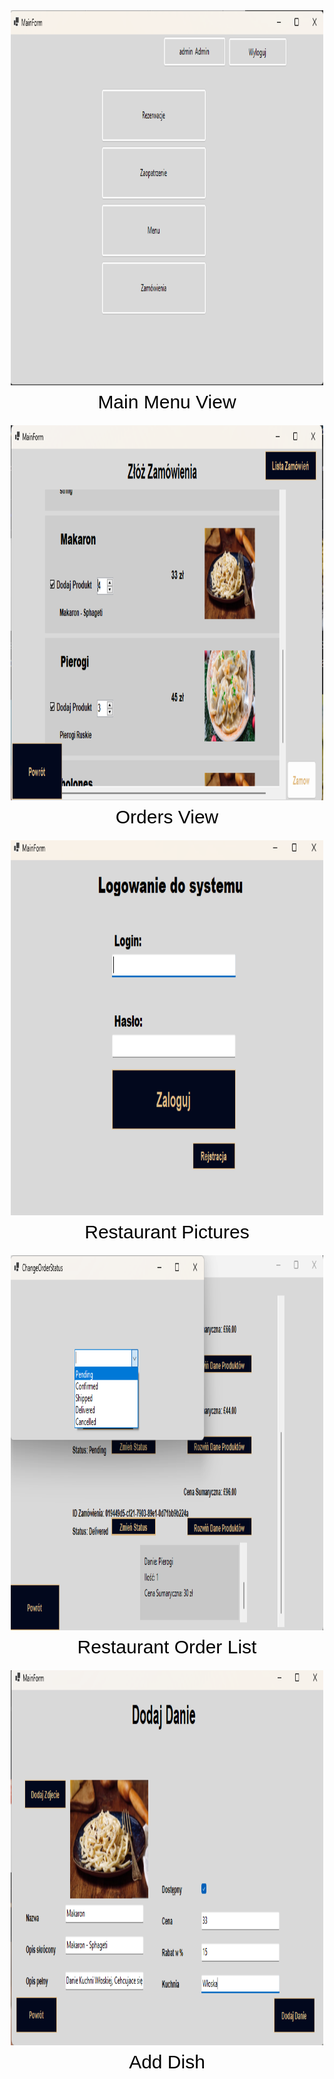 <div style="display: flex; flex-direction: column; align-items: center; gap: 20px;">

  <div style="flex: 1; display: flex; justify-content: center; flex-direction: column; align-items: center;">
    <img src="./ReadmePictures/MainMenuView.png" alt="Main Menu View" width="500" height="600" style="margin-bottom: 10px;">
    <figcaption style="font-size: 30px; color: black; font-family: 'Arial', sans-serif;">Main Menu View</figcaption>
  </div>
  
  <div style="flex: 1; display: flex; justify-content: center; flex-direction: column; align-items: center;">
    <img src="./ReadmePictures/OrdersView.png" alt="Orders View" width="500" height="600" style="margin-bottom: 10px;">
    <figcaption style="font-size: 30px; color: black; font-family: 'Arial', sans-serif;">Orders View</figcaption>
  </div>
  
  <div style="flex: 1; display: flex; justify-content: center; flex-direction: column; align-items: center;">
    <img src="./ReadmePictures/Restauracaj Pictures.png" alt="Restaurant Pictures" width="500" height="600" style="margin-bottom: 10px;">
    <figcaption style="font-size: 30px; color: black; font-family: 'Arial', sans-serif;">Restaurant Pictures</figcaption>
  </div>
  
  <div style="flex: 1; display: flex; justify-content: center; flex-direction: column; align-items: center;">
    <img src="./ReadmePictures/Resteurant OrderList.png" alt="Restaurant Order List" width="500" height="600" style="margin-bottom: 10px;">
    <figcaption style="font-size: 30px; color: black; font-family: 'Arial', sans-serif;">Restaurant Order List</figcaption>
  </div>

  <div style="flex: 1; display: flex; justify-content: center; flex-direction: column; align-items: center;">
    <img src="./ReadmePictures/adddish.png" alt="Add Dish" width="500" height="600" style="margin-bottom: 10px;">
    <figcaption style="font-size: 30px; color: black; font-family: 'Arial', sans-serif;">Add Dish</figcaption>
  </div>

</div>

